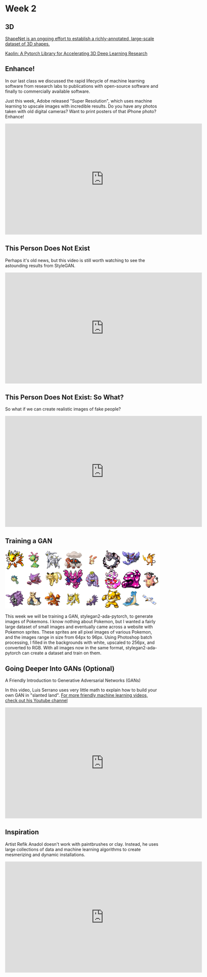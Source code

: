 # Week 2

## 3D

[ShapeNet is an ongoing effort to establish a richly-annotated, large-scale dataset of 3D shapes.](https://shapenet.org/)

[Kaolin: A Pytorch Library for Accelerating 3D Deep Learning Research](https://github.com/NVIDIAGameWorks/kaolin)

## Enhance!

In our last class we discussed the rapid lifecycle of machine learning software from research labs to publications with open-source software and finally to commercially available software.

Just this week, Adobe released "Super Resolution", which uses machine learning to upscale images with incredible results.  Do you have any photos taken with old digital cameras?  Want to print posters of that iPhone photo?  Enhance!

<iframe width="640" height="360" src="https://www.youtube.com/embed/-uNdijku7iY" frameborder="0" allow="accelerometer; autoplay; encrypted-media; gyroscope; picture-in-picture" allowfullscreen></iframe>

## This Person Does Not Exist

Perhaps it's old news, but this video is still worth watching to see the astounding results from StyleGAN.

<iframe width="640" height="360" src="https://www.youtube.com/embed/-cOYwZ2XcAc" frameborder="0" allow="accelerometer; autoplay; encrypted-media; gyroscope; picture-in-picture" allowfullscreen></iframe>

## This Person Does Not Exist: So What?

So what if we can create realistic images of fake people?

<iframe width="640" height="360" src="https://www.youtube.com/embed/B8RMUSmIGCI" frameborder="0" allow="accelerometer; autoplay; encrypted-media; gyroscope; picture-in-picture" allowfullscreen></iframe>

## Training a GAN

![](./img/all.png)

This week we will be training a GAN, stylegan2-ada-pytorch, to generate images of Pokemons.  I know nothing about Pokemon, but I wanted a fairly large dataset of small images and eventually came across a website with Pokemon sprites.  These sprites are all pixel images of various Pokemon, and the images range in size from 64px to 96px.  Using Photoshop batch processing, I filled in the backgrounds with white, upscaled to 256px, and converted to RGB.  With all images now in the same format, stylegan2-ada-pytorch can create a dataset and train on them.


## Going Deeper Into GANs (Optional)

A Friendly Introduction to Generative Adversarial Networks (GANs)

In this video, Luis Serrano uses very little math to explain how to build your own GAN in "slanted land".  [For more friendly machine learning videos, check out his Youtube channel](https://www.youtube.com/channel/UCgBncpylJ1kiVaPyP-PZauQ)

<iframe width="640" height="360" src="https://www.youtube.com/embed/8L11aMN5KY8" frameborder="0" allow="accelerometer; autoplay; encrypted-media; gyroscope; picture-in-picture" allowfullscreen></iframe>

## Inspiration

Artist Refik Anadol doesn't work with paintbrushes or clay. Instead, he uses large collections of data and machine learning algorithms to create mesmerizing and dynamic installations. 

<iframe width="640" height="360" src="https://www.youtube.com/embed/I-EIVlHvHRM" frameborder="0" allow="accelerometer; autoplay; encrypted-media; gyroscope; picture-in-picture" allowfullscreen></iframe>